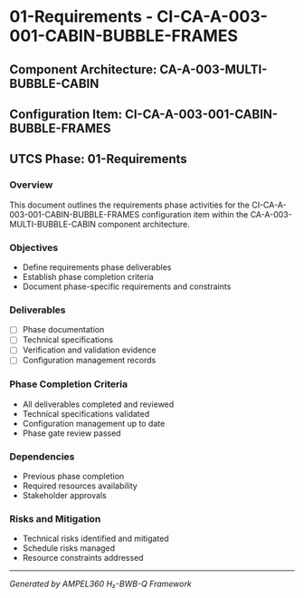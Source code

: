 # 01-Requirements - CI-CA-A-003-001-CABIN-BUBBLE-FRAMES

## Component Architecture: CA-A-003-MULTI-BUBBLE-CABIN
## Configuration Item: CI-CA-A-003-001-CABIN-BUBBLE-FRAMES
## UTCS Phase: 01-Requirements

### Overview
This document outlines the requirements phase activities for the CI-CA-A-003-001-CABIN-BUBBLE-FRAMES configuration item within the CA-A-003-MULTI-BUBBLE-CABIN component architecture.

### Objectives
- Define requirements phase deliverables
- Establish phase completion criteria
- Document phase-specific requirements and constraints

### Deliverables
- [ ] Phase documentation
- [ ] Technical specifications
- [ ] Verification and validation evidence
- [ ] Configuration management records

### Phase Completion Criteria
- All deliverables completed and reviewed
- Technical specifications validated
- Configuration management up to date
- Phase gate review passed

### Dependencies
- Previous phase completion
- Required resources availability
- Stakeholder approvals

### Risks and Mitigation
- Technical risks identified and mitigated
- Schedule risks managed
- Resource constraints addressed

---
*Generated by AMPEL360 H₂-BWB-Q Framework*
